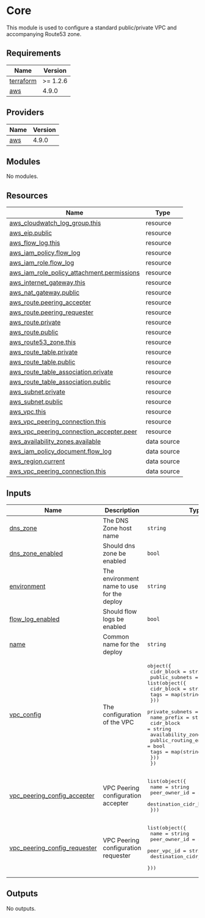 # Core

This module is used to configure a standard public/private VPC and accompanying Route53 zone.

## Requirements

| Name | Version |
|------|---------|
| <a name="requirement_terraform"></a> [terraform](#requirement\_terraform) | >= 1.2.6 |
| <a name="requirement_aws"></a> [aws](#requirement\_aws) | 4.9.0 |

## Providers

| Name | Version |
|------|---------|
| <a name="provider_aws"></a> [aws](#provider\_aws) | 4.9.0 |

## Modules

No modules.

## Resources

| Name | Type |
|------|------|
| [aws_cloudwatch_log_group.this](https://registry.terraform.io/providers/hashicorp/aws/4.9.0/docs/resources/cloudwatch_log_group) | resource |
| [aws_eip.public](https://registry.terraform.io/providers/hashicorp/aws/4.9.0/docs/resources/eip) | resource |
| [aws_flow_log.this](https://registry.terraform.io/providers/hashicorp/aws/4.9.0/docs/resources/flow_log) | resource |
| [aws_iam_policy.flow_log](https://registry.terraform.io/providers/hashicorp/aws/4.9.0/docs/resources/iam_policy) | resource |
| [aws_iam_role.flow_log](https://registry.terraform.io/providers/hashicorp/aws/4.9.0/docs/resources/iam_role) | resource |
| [aws_iam_role_policy_attachment.permissions](https://registry.terraform.io/providers/hashicorp/aws/4.9.0/docs/resources/iam_role_policy_attachment) | resource |
| [aws_internet_gateway.this](https://registry.terraform.io/providers/hashicorp/aws/4.9.0/docs/resources/internet_gateway) | resource |
| [aws_nat_gateway.public](https://registry.terraform.io/providers/hashicorp/aws/4.9.0/docs/resources/nat_gateway) | resource |
| [aws_route.peering_accepter](https://registry.terraform.io/providers/hashicorp/aws/4.9.0/docs/resources/route) | resource |
| [aws_route.peering_requester](https://registry.terraform.io/providers/hashicorp/aws/4.9.0/docs/resources/route) | resource |
| [aws_route.private](https://registry.terraform.io/providers/hashicorp/aws/4.9.0/docs/resources/route) | resource |
| [aws_route.public](https://registry.terraform.io/providers/hashicorp/aws/4.9.0/docs/resources/route) | resource |
| [aws_route53_zone.this](https://registry.terraform.io/providers/hashicorp/aws/4.9.0/docs/resources/route53_zone) | resource |
| [aws_route_table.private](https://registry.terraform.io/providers/hashicorp/aws/4.9.0/docs/resources/route_table) | resource |
| [aws_route_table.public](https://registry.terraform.io/providers/hashicorp/aws/4.9.0/docs/resources/route_table) | resource |
| [aws_route_table_association.private](https://registry.terraform.io/providers/hashicorp/aws/4.9.0/docs/resources/route_table_association) | resource |
| [aws_route_table_association.public](https://registry.terraform.io/providers/hashicorp/aws/4.9.0/docs/resources/route_table_association) | resource |
| [aws_subnet.private](https://registry.terraform.io/providers/hashicorp/aws/4.9.0/docs/resources/subnet) | resource |
| [aws_subnet.public](https://registry.terraform.io/providers/hashicorp/aws/4.9.0/docs/resources/subnet) | resource |
| [aws_vpc.this](https://registry.terraform.io/providers/hashicorp/aws/4.9.0/docs/resources/vpc) | resource |
| [aws_vpc_peering_connection.this](https://registry.terraform.io/providers/hashicorp/aws/4.9.0/docs/resources/vpc_peering_connection) | resource |
| [aws_vpc_peering_connection_accepter.peer](https://registry.terraform.io/providers/hashicorp/aws/4.9.0/docs/resources/vpc_peering_connection_accepter) | resource |
| [aws_availability_zones.available](https://registry.terraform.io/providers/hashicorp/aws/4.9.0/docs/data-sources/availability_zones) | data source |
| [aws_iam_policy_document.flow_log](https://registry.terraform.io/providers/hashicorp/aws/4.9.0/docs/data-sources/iam_policy_document) | data source |
| [aws_region.current](https://registry.terraform.io/providers/hashicorp/aws/4.9.0/docs/data-sources/region) | data source |
| [aws_vpc_peering_connection.this](https://registry.terraform.io/providers/hashicorp/aws/4.9.0/docs/data-sources/vpc_peering_connection) | data source |

## Inputs

| Name | Description | Type | Default | Required |
|------|-------------|------|---------|:--------:|
| <a name="input_dns_zone"></a> [dns\_zone](#input\_dns\_zone) | The DNS Zone host name | `string` | `""` | no |
| <a name="input_dns_zone_enabled"></a> [dns\_zone\_enabled](#input\_dns\_zone\_enabled) | Should dns zone be enabled | `bool` | `false` | no |
| <a name="input_environment"></a> [environment](#input\_environment) | The environment name to use for the deploy | `string` | n/a | yes |
| <a name="input_flow_log_enabled"></a> [flow\_log\_enabled](#input\_flow\_log\_enabled) | Should flow logs be enabled | `bool` | `false` | no |
| <a name="input_name"></a> [name](#input\_name) | Common name for the deploy | `string` | n/a | yes |
| <a name="input_vpc_config"></a> [vpc\_config](#input\_vpc\_config) | The configuration of the VPC | <pre>object({<br>    cidr_block = string<br>    public_subnets = list(object({<br>      cidr_block = string<br>      tags       = map(string)<br>    }))<br>    private_subnets = list(object({<br>      name_prefix             = string<br>      cidr_block              = string<br>      availability_zone_index = number<br>      public_routing_enabled  = bool<br>      tags                    = map(string)<br>    }))<br>  })</pre> | n/a | yes |
| <a name="input_vpc_peering_config_accepter"></a> [vpc\_peering\_config\_accepter](#input\_vpc\_peering\_config\_accepter) | VPC Peering configuration accepter | <pre>list(object({<br>    name                   = string<br>    peer_owner_id          = string<br>    destination_cidr_block = string<br>  }))</pre> | `[]` | no |
| <a name="input_vpc_peering_config_requester"></a> [vpc\_peering\_config\_requester](#input\_vpc\_peering\_config\_requester) | VPC Peering configuration requester | <pre>list(object({<br>    name                   = string<br>    peer_owner_id          = string<br>    peer_vpc_id            = string<br>    destination_cidr_block = string<br>  }))</pre> | `[]` | no |

## Outputs

No outputs.
